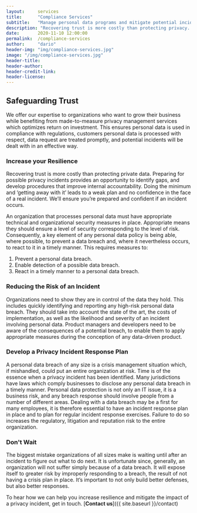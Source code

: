 ```yaml
---
layout:     services
title:      "Compliance Services"
subtitle:   "Manage personal data programs and mitigate potential incidents."
description: "Recovering trust is more costly than protecting privacy. We offer personal data management services to data-driven businesses enabling them to fuel growth."
date:       2020-11-10 12:00:00
permalink:  /compliance-services
author:     "dario"
header-img: "img/compliance-services.jpg"
image: "/img/compliance-services.jpg"
header-title:
header-author:
header-credit-link:
header-license:
---
```


## Safeguarding Trust 
We offer our expertise to organizations who want to grow their business while benefiting from made-to-measure privacy management services which optimizes return on investment. This ensures personal data is used in compliance with regulations, customers personal data is processed with respect, data request are treated promptly, and potential incidents will be dealt with in an effective way.


### Increase your Resilience
Recovering trust is more costly than protecting private data. Preparing for possible privacy incidents provides an opportunity to identify gaps, and develop procedures that improve internal accountability. Doing the minimum and ‘getting away with it’ leads to a weak plan and no confidence in the face of a real incident. We’ll ensure you’re prepared and confident if an incident occurs.

An organization that processes personal data must have appropriate technical and organizational security measures in place. Appropriate means they should ensure a level of security corresponding to the level of risk. Consequently, a key element of any personal data policy is being able, where possible, to prevent a data breach and, where it nevertheless occurs, to react to it in a timely manner. This requires measures to:

1.	Prevent a personal data breach.
2.	Enable detection of a possible data breach.
3.	React in a timely manner to a personal data breach.


### Reducing the Risk of an Incident
Organizations need to show they are in control of the data they hold. This includes quickly identifying and reporting any high-risk personal data breach. They should take into account the state of the art, the costs of implementation, as well as the likelihood and severity of an incident involving personal data. Product managers and developers need to be aware of the consequences of a potential breach, to enable them to apply appropriate measures during the conception of any data-driven product.

### Develop a Privacy Incident Response Plan
A personal data breach of any size is a crisis management situation which, if mishandled, could put an entire organization at risk. Time is of the essence when a privacy incident has been identified. Many jurisdictions have laws which comply businesses to disclose any personal data breach in a timely manner. Personal data protection is not only an IT issue, it is a business risk, and any breach response should involve people from a number of different areas. Dealing with a data breach may be a first for many employees, it is therefore essential to have an incident response plan in place and to plan for regular incident response exercises. Failure to do so increases the regulatory, litigation and reputation risk to the entire organization.

### Don't Wait
The biggest mistake organizations of all sizes make is waiting until after an incident to figure out what to do next. It is unfortunate since, generally, an organization will not suffer simply because of a data breach. It will expose itself to greater risk by improperly responding to a breach, the result of not having a crisis plan in place. It’s important to not only build better defenses, but also better responses.

To hear how we can help you increase resilience and mitigate the impact of a privacy incident, get in touch. [**Contact us**]({{ site.baseurl }}/contact)
